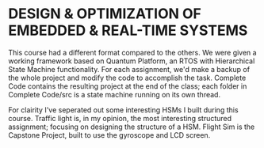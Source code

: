 # DESIGN & OPTIMIZATION OF EMBEDDED & REAL-TIME SYSTEMS
 This course had a different format compared to the others.  We were given a working framework based on Quantum Platform, an RTOS with Hierarchical State Machine functionality.  For each assignment, we'd make a backup of the whole project and modify the code to accomplish the task.  Complete Code contains the resulting project at the end of the class; each folder in Complete Code/src is a state machine running on its own thread.

For clairity I've seperated out some interesting HSMs I built during this course.  Traffic light is, in my opinion, the most interesting structured assignment; focusing on designing the structure of a HSM.  Flight Sim is the Capstone Project, built to use the gyroscope and LCD screen.
